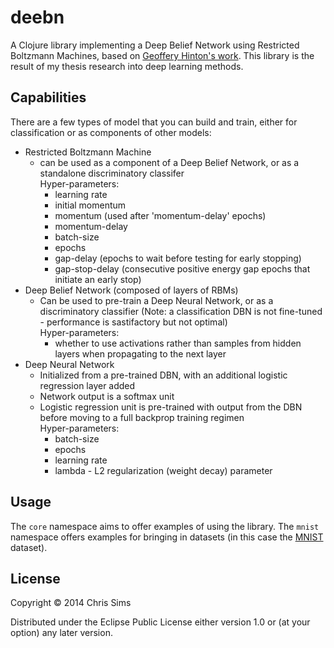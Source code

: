 # deebn

A Clojure library implementing a Deep Belief Network using Restricted
Boltzmann Machines, based on [Geoffery Hinton's work][work]. This
library is the result of my thesis research into deep learning methods.

## Capabilities

There are a few types of model that you can build and train, either
for classification or as components of other models:

- Restricted Boltzmann Machine
  - can be used as a component of a Deep Belief Network, or as a standalone discriminatory classifer  
  Hyper-parameters:
    - learning rate
    - initial momentum
    - momentum (used after 'momentum-delay' epochs)
    - momentum-delay
    - batch-size
    - epochs
    - gap-delay (epochs to wait before testing for early stopping)
    - gap-stop-delay (consecutive positive energy gap epochs that initiate
      an early stop)
- Deep Belief Network (composed of layers of RBMs)
  - Can be used to pre-train a Deep Neural Network, or as a discriminatory classifier
    (Note: a classification DBN is not fine-tuned - performance is sastifactory but not optimal)  
  Hyper-parameters:
    - whether to use activations rather than samples from hidden layers when propagating
      to the next layer
- Deep Neural Network
  - Initialized from a pre-trained DBN, with an additional logistic regression layer added
  - Network output is a softmax unit
  - Logistic regression unit is pre-trained with output from the DBN before moving to a 
    full backprop training regimen  
  Hyper-parameters:
    - batch-size
    - epochs
    - learning rate
    - lambda - L2 regularization (weight decay) parameter

## Usage

The `core` namespace aims to offer examples of using the library. The
`mnist` namespace offers examples for bringing in datasets (in this case
the [MNIST][mnist] dataset).

## License

Copyright © 2014 Chris Sims

Distributed under the Eclipse Public License either version 1.0 or (at
your option) any later version.

[work]: http://www.cs.toronto.edu/~hinton/absps/montrealTR.pdf
[mnist]: http://yann.lecun.com/exdb/mnist/
